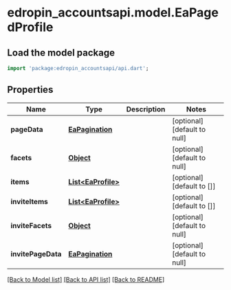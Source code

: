 # edropin_accountsapi.model.EaPagedProfile

## Load the model package
```dart
import 'package:edropin_accountsapi/api.dart';
```

## Properties
Name | Type | Description | Notes
------------ | ------------- | ------------- | -------------
**pageData** | [**EaPagination**](EaPagination.md) |  | [optional] [default to null]
**facets** | [**Object**](.md) |  | [optional] [default to null]
**items** | [**List&lt;EaProfile&gt;**](EaProfile.md) |  | [optional] [default to []]
**inviteItems** | [**List&lt;EaProfile&gt;**](EaProfile.md) |  | [optional] [default to []]
**inviteFacets** | [**Object**](.md) |  | [optional] [default to null]
**invitePageData** | [**EaPagination**](EaPagination.md) |  | [optional] [default to null]

[[Back to Model list]](../README.md#documentation-for-models) [[Back to API list]](../README.md#documentation-for-api-endpoints) [[Back to README]](../README.md)


